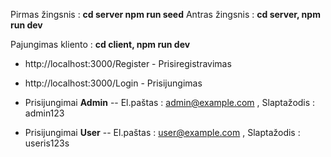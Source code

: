 

Pirmas žingsnis : **cd server npm run seed**
Antras žingsnis : **cd server, npm run dev**


Pajungimas kliento : **cd client, npm run dev**



* http://localhost:3000/Register - Prisiregistravimas
* http://localhost:3000/Login - Prisijungimas

* Prisijungimai **Admin** -- El.paštas : admin@example.com , Slaptažodis : admin123
* Prisijungimai **User** -- El.paštas : user@example.com , Slaptažodis : useris123s
 
